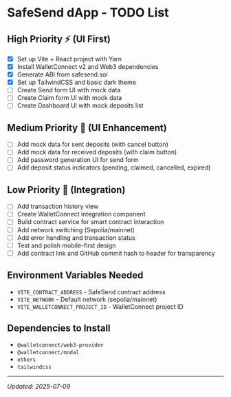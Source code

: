 # SafeSend dApp - TODO List

## High Priority ⚡ (UI First)
- [x] Set up Vite + React project with Yarn
- [x] Install WalletConnect v2 and Web3 dependencies  
- [x] Generate ABI from safesend.sol
- [x] Set up TailwindCSS and basic dark theme
- [ ] Create Send form UI with mock data
- [ ] Create Claim form UI with mock data
- [ ] Create Dashboard UI with mock deposits list

## Medium Priority 🔄 (UI Enhancement)
- [ ] Add mock data for sent deposits (with cancel button)
- [ ] Add mock data for received deposits (with claim button)
- [ ] Add password generation UI for send form
- [ ] Add deposit status indicators (pending, claimed, cancelled, expired)

## Low Priority 🔧 (Integration)
- [ ] Add transaction history view
- [ ] Create WalletConnect integration component
- [ ] Build contract service for smart contract interaction
- [ ] Add network switching (Sepolia/mainnet)
- [ ] Add error handling and transaction status
- [ ] Test and polish mobile-first design
- [ ] Add contract link and GitHub commit hash to header for transparency

## Environment Variables Needed
- `VITE_CONTRACT_ADDRESS` - SafeSend contract address
- `VITE_NETWORK` - Default network (sepolia/mainnet)
- `VITE_WALLETCONNECT_PROJECT_ID` - WalletConnect project ID

## Dependencies to Install
- `@walletconnect/web3-provider`
- `@walletconnect/modal`
- `ethers`
- `tailwindcss`

---
*Updated: 2025-07-09*